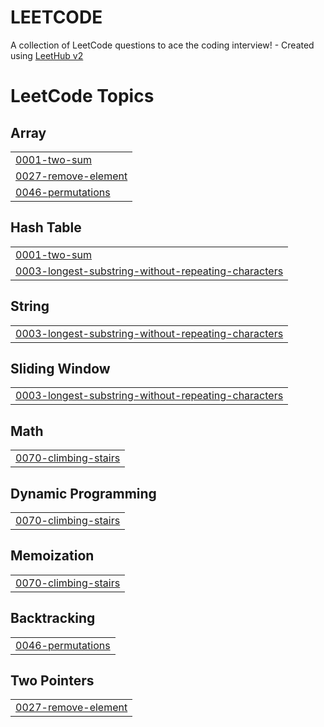 # LEETCODE
A collection of LeetCode questions to ace the coding interview! - Created using [LeetHub v2](https://github.com/arunbhardwaj/LeetHub-2.0)

<!---LeetCode Topics Start-->
# LeetCode Topics
## Array
|  |
| ------- |
| [0001-two-sum](https://github.com/Hareshls/LEETCODE/tree/master/0001-two-sum) |
| [0027-remove-element](https://github.com/Hareshls/LEETCODE/tree/master/0027-remove-element) |
| [0046-permutations](https://github.com/Hareshls/LEETCODE/tree/master/0046-permutations) |
## Hash Table
|  |
| ------- |
| [0001-two-sum](https://github.com/Hareshls/LEETCODE/tree/master/0001-two-sum) |
| [0003-longest-substring-without-repeating-characters](https://github.com/Hareshls/LEETCODE/tree/master/0003-longest-substring-without-repeating-characters) |
## String
|  |
| ------- |
| [0003-longest-substring-without-repeating-characters](https://github.com/Hareshls/LEETCODE/tree/master/0003-longest-substring-without-repeating-characters) |
## Sliding Window
|  |
| ------- |
| [0003-longest-substring-without-repeating-characters](https://github.com/Hareshls/LEETCODE/tree/master/0003-longest-substring-without-repeating-characters) |
## Math
|  |
| ------- |
| [0070-climbing-stairs](https://github.com/Hareshls/LEETCODE/tree/master/0070-climbing-stairs) |
## Dynamic Programming
|  |
| ------- |
| [0070-climbing-stairs](https://github.com/Hareshls/LEETCODE/tree/master/0070-climbing-stairs) |
## Memoization
|  |
| ------- |
| [0070-climbing-stairs](https://github.com/Hareshls/LEETCODE/tree/master/0070-climbing-stairs) |
## Backtracking
|  |
| ------- |
| [0046-permutations](https://github.com/Hareshls/LEETCODE/tree/master/0046-permutations) |
## Two Pointers
|  |
| ------- |
| [0027-remove-element](https://github.com/Hareshls/LEETCODE/tree/master/0027-remove-element) |
<!---LeetCode Topics End-->